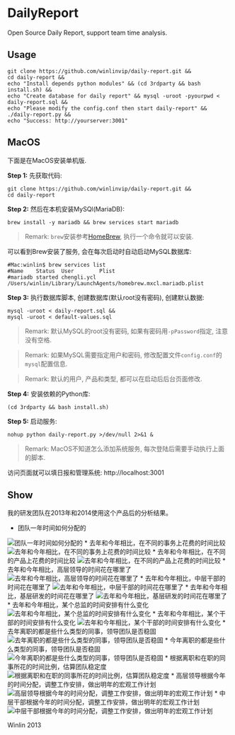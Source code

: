 DailyReport
============

Open Source Daily Report, support team time analysis.

## Usage

```
git clone https://github.com/winlinvip/daily-report.git &&
cd daily-report &&
echo "Install depends python modules" && (cd 3rdparty && bash install.sh) &&
echo "Create database for daily report" && mysql -uroot -pyourpwd < daily-report.sql &&
echo "Please modify the config.conf then start daily-report" && ./daily-report.py &&
echo "Success: http://yourserver:3001"
```

## MacOS

下面是在MacOS安装单机版.

**Step 1:** 先获取代码:

```
git clone https://github.com/winlinvip/daily-report.git &&
cd daily-report
```


**Step 2:** 然后在本机安装MySQl(MariaDB):

```
brew install -y mariadb && brew services start mariadb
```

> Remark: `brew`安装参考[HomeBrew](https://brew.sh/), 执行一个命令就可以安装.

可以看到Brew安装了服务, 会在每次启动时自动启动MySQL数据库:

```
#Mac:winlin$ brew services list
#Name    Status  User        Plist
#mariadb started chengli.ycl /Users/winlin/Library/LaunchAgents/homebrew.mxcl.mariadb.plist
```

**Step 3:** 执行数据库脚本, 创建数据库(默认root没有密码), 创建默认数据:

```
mysql -uroot < daily-report.sql &&
mysql -uroot < default-values.sql
```

> Remark: 默认MySQL的root没有密码, 如果有密码用`-pPassword`指定, 注意没有空格.

> Remark: 如果MySQL需要指定用户和密码, 修改配置文件`config.conf`的`mysql`配置信息.

> Remark: 默认的用户, 产品和类型, 都可以在启动后后台页面修改.

**Step 4:** 安装依赖的Python库:

```
(cd 3rdparty && bash install.sh)
```

**Step 5:** 启动服务:

```
nohup python daily-report.py >/dev/null 2>&1 &
```

> Remark: MacOS不知道怎么添加系统服务, 每次登陆后需要手动执行上面的脚本.

访问页面就可以填日报和管理系统: http://localhost:3001

## Show

我的研发团队在2013年和2014使用这个产品后的分析结果。

* 团队一年时间如何分配的
<img src="http://winlinvip.github.io/daily-report/wiki/demo-001.png" title="团队一年时间如何分配的"/>
* 去年和今年相比，在不同的事务上花费的时间比较
<img src="http://winlinvip.github.io/daily-report/wiki/demo-002.png" title="去年和今年相比，在不同的事务上花费的时间比较"/>
* 去年和今年相比，在不同的产品上花费的时间比较
<img src="http://winlinvip.github.io/daily-report/wiki/demo-003.png" title="去年和今年相比，在不同的产品上花费的时间比较"/>
* 去年和今年相比，高层领导的时间花在哪里了
<img src="http://winlinvip.github.io/daily-report/wiki/demo-004.png" title="去年和今年相比，高层领导的时间花在哪里了"/>
* 去年和今年相比，中层干部的时间花在哪里了
<img src="http://winlinvip.github.io/daily-report/wiki/demo-005.png" title="去年和今年相比，中层干部的时间花在哪里了"/>
* 去年和今年相比，基层研发的时间花在哪里了
<img src="http://winlinvip.github.io/daily-report/wiki/demo-006.png" title="去年和今年相比，基层研发的时间花在哪里了"/>
* 去年和今年相比，某个总监的时间安排有什么变化
<img src="http://winlinvip.github.io/daily-report/wiki/demo-007.png" title="去年和今年相比，某个总监的时间安排有什么变化"/>
* 去年和今年相比，某个干部的时间安排有什么变化
<img src="http://winlinvip.github.io/daily-report/wiki/demo-008.png" title="去年和今年相比，某个干部的时间安排有什么变化"/>
* 去年离职的都是些什么类型的同事，领导团队是否稳固
<img src="http://winlinvip.github.io/daily-report/wiki/demo-009.png" title="去年离职的都是些什么类型的同事，领导团队是否稳固"/>
* 今年离职的都是些什么类型的同事，领导团队是否稳固
<img src="http://winlinvip.github.io/daily-report/wiki/demo-010.png" title="今年离职的都是些什么类型的同事，领导团队是否稳固"/>
* 根据离职和在职的同事所花的时间比例，估算团队稳定度
<img src="http://winlinvip.github.io/daily-report/wiki/demo-011.png" title="根据离职和在职的同事所花的时间比例，估算团队稳定度"/>
* 高层领导根据今年的时间分配，调整工作安排，做出明年的宏观工作计划
<img src="http://winlinvip.github.io/daily-report/wiki/demo-012.png" title="高层领导根据今年的时间分配，调整工作安排，做出明年的宏观工作计划"/>
* 中层干部根据今年的时间分配，调整工作安排，做出明年的宏观工作计划
<img src="http://winlinvip.github.io/daily-report/wiki/demo-013.png" title="中层干部根据今年的时间分配，调整工作安排，做出明年的宏观工作计划"/>

Winlin 2013
